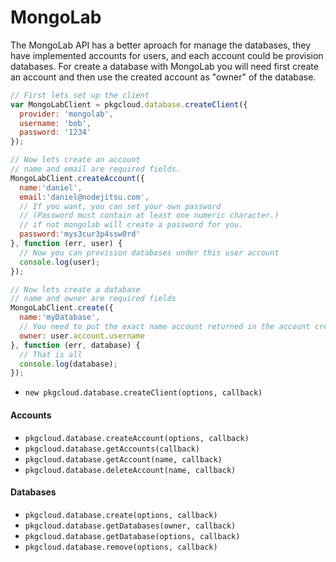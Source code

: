 # MongoLab

The MongoLab API has a better aproach for manage the databases, they have implemented accounts for users, and each account could be provision databases. For create a database with MongoLab you will need first create an account and then use the created account as "owner" of the database.

``` js
// First lets set up the client
var MongoLabClient = pkgcloud.database.createClient({
  provider: 'mongolab',
  username: 'bob',
  password: '1234'
});
```

``` js
// Now lets create an account
// name and email are required fields.
MongoLabClient.createAccount({
  name:'daniel',
  email:'daniel@nodejitsu.com',
  // If you want, you can set your own password 
  // (Password must contain at least one numeric character.)
  // if not mongolab will create a password for you.
  password:'mys3cur3p4ssw0rd'
}, function (err, user) {
  // Now you can provision databases under this user account
  console.log(user);
});
```

``` js
// Now lets create a database
// name and owner are required fields
MongoLabClient.create({
  name:'myDatabase',
  // You need to put the exact name account returned in the account creation.
  owner: user.account.username
}, function (err, database) {
  // That is all
  console.log(database);
});
```

* `new pkgcloud.database.createClient(options, callback)`

#### Accounts
* `pkgcloud.database.createAccount(options, callback)`
* `pkgcloud.database.getAccounts(callback)`
* `pkgcloud.database.getAccount(name, callback)`
* `pkgcloud.database.deleteAccount(name, callback)`

#### Databases
* `pkgcloud.database.create(options, callback)`
* `pkgcloud.database.getDatabases(owner, callback)`
* `pkgcloud.database.getDatabase(options, callback)`
* `pkgcloud.database.remove(options, callback)`